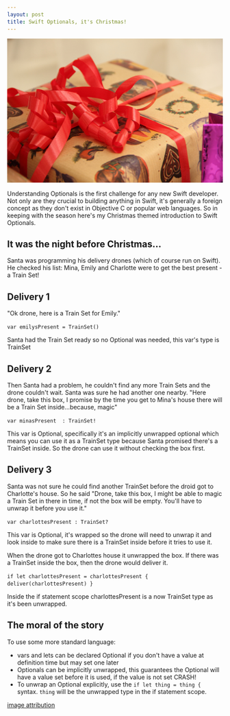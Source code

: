 ```yaml
---
layout: post
title: Swift Optionals, it's Christmas!
---
```

<img src="/images/fulls/present.jpg" class="fit image">


Understanding Optionals is the first challenge for any new Swift developer. Not only are they crucial to building anything in Swift, it's generally a foreign concept as they don't exist in Objective C or popular web languages. So in keeping with the season here's my Christmas themed introduction to Swift Optionals.

It was the night before Christmas...
------------------------------------
Santa was programming his delivery drones (which of course run on Swift).
He checked his list: Mina, Emily and Charlotte were to get the best present - a Train Set!

Delivery 1
----------
"Ok drone, here is a Train Set for Emily."

`var emilysPresent = TrainSet()`

Santa had the Train Set ready so no Optional was needed, this var's type is TrainSet

Delivery 2
----------
Then Santa had a problem, he couldn't find any more Train Sets and the drone couldn't wait.
Santa was sure he had another one nearby. "Here drone, take this box, I promise by the time you get to Mina's house there will be a Train Set  inside...because, magic"

`var minasPresent  : TrainSet!`

This var is Optional, specifically it's an implicitly unwrapped optional which means you can use it as a TrainSet type because Santa promised there's a TrainSet inside. So the drone can use it without checking the box first.

Delivery 3
----------
Santa was not sure he could find another TrainSet before the droid got to Charlotte's house. So he said "Drone, take this box, I might be able to magic a Train Set in there in time, if not the box will be empty. You'll have to unwrap it before you use it."

`var charlottesPresent : TrainSet?`

This var is Optional, it's wrapped so the drone will need to unwrap it and look inside to make sure there is a TrainSet inside before it tries to use it.

When the drone got to Charlottes house it unwrapped the box. If there was a TrainSet inside the box, then the drone would deliver it.

`if let charlottesPresent = charlottesPresent {
  deliver(charlottesPresent)
}`

Inside the if statement scope charlottesPresent is a now TrainSet type as it's been unwrapped.

The moral of the story
----------------------
To use some more standard language:
* vars and lets can be declared Optional if you don't have a value at definition time but may set one later
* Optionals can be implicitly unwrapped, this guarantees the Optional will have a value set before it is used, if the value is not set CRASH!
* To unwrap an Optional explicitly, use the `if let thing = thing {` syntax. `thing` will be the unwrapped type in the if statement scope.


[image attribution](https://www.flickr.com/photos/hades2k/6598576457/in/photolist-b46qTB-7pQUHL-7roJUY-5Hrfq8-7rjXrv-7rjKYV-7royrA-7rog63-j5pa4-7rjD9P-7rjMbX-dE3M7S-7ron1m-7rocfm-7ro6Ho-7rk8EH-7rjgm4-7rjsVM-7rk1yD-7rjJHF-7rjz4F-7ro8kJ-7rjk5n-7rjSPn-94xHpa-7roahL-7ro5fN-7roT9f-7rouZJ-7roupW-7roiMS-7rjYQT-7rjDDi-7rk2cg-7roRRU-7roWiQ-iFEd3B-7roE4E-7rk4cR-7rjdgH-7roxfy-7rjq3n-qibU1M-5M3Egr-5M7TH3-wCkCj-95rFAj-94XM5C-5U6WaZ-94UJD8)
